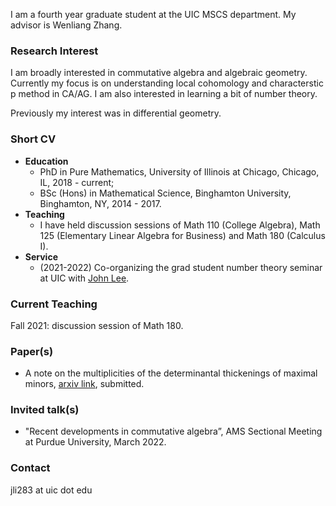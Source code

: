I am a fourth year graduate student at the UIC MSCS department. My advisor is Wenliang Zhang.

### Research Interest
I am broadly interested in commutative algebra and algebraic geometry. Currently my focus is on understanding local cohomology and characterstic p method in CA/AG. I am also interested in learning a bit of number theory.

Previously my interest was in differential geometry.

### Short CV

- **Education** 
  - PhD in Pure Mathematics, University of Illinois at Chicago, Chicago, IL, 2018 - current;
  - BSc (Hons) in Mathematical Science, Binghamton University, Binghamton, NY, 2014 - 2017.
- **Teaching**
  - I have held discussion sessions of Math 110 (College Algebra), Math 125 (Elementary Linear Algebra for Business) and Math 180 (Calculus I).
- **Service**
  - (2021-2022) Co-organizing the grad student number theory seminar at UIC with [John Lee](https://mscs.uic.edu/profiles/slee649/).

### Current Teaching
Fall 2021: discussion session of Math 180.

### Paper(s)
  - A note on the multiplicities of the determinantal thickenings of maximal minors, [arxiv link](https://arxiv.org/abs/2111.06950), submitted.

### Invited talk(s)
  - "Recent developments in commutative algebra”, AMS Sectional Meeting at Purdue University, March 2022.
  
### Contact
jli283 at uic dot edu
